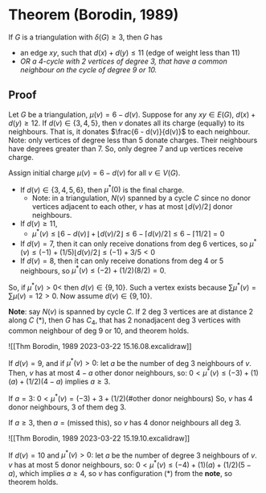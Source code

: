 # Theorem (Borodin, 1989)

If $G$ is a triangulation with $\delta(G)\geq 3$,
then $G$ has
- an edge $xy$, such that $d(x) + d(y)\leq 11$ (edge of weight less than 11)
- *OR a 4-cycle with 2 vertices of degree 3, that have a common neighbour on the cycle of degree 9 or 10.*

## Proof

Let $G$ be a triangulation,
$\mu(v) = 6 - d(v)$.
Suppose for any $xy\in{E(G)}$, $d(x) + d(y)\geq 12$.
If $d(v)\in\{3, 4, 5\}$, then $v$ donates all its charge (equally)
to its neighbours. That is, it donates $\frac{6 - d(v)}{d(v)}$ to each neighbour.
Note: only vertices of degree less than 5 donate charges.
Their neighbours have degrees greater than 7.
So, only degree 7 and up vertices receive charge.

Assign initial charge $\mu(v) = 6 - d(v)$ for all $v\in{V(G)}$.
- If $d(v)\in\{3, 4, 5, 6\}$, then $\mu^*(0)$ is the final charge.
    - Note: in a triangulation, $N(v)$ spanned by a cycle $C$ since no donor vertices adjacent to each other, $v$ has at most $\lfloor d(v)/2 \rfloor$ donor neighbours.
- If $d(v)\geq 11$,
    - $\mu^*(v)\leq \lfloor 6 - d(v)\rfloor + \lfloor d(v)/2\rfloor \leq 6 - \lceil d(v)/2\rceil \leq 6 - \lceil 11/2\rceil = 0$
- If $d(v) = 7$, then it can only receive donations from deg 6 vertices, so $\mu^*(v)\leq (-1) + (1/5)\lfloor d(v)/2\rfloor\leq (-1) + 3/5 < 0$
- If $d(v) = 8$, then it can only receive donations from deg 4 or 5 neighbours, so $\mu^*(v)\leq (-2) + (1/2)(8/2) = 0$.

So, if $\mu^*(v) > 0$< then $d(v)\in\{9, 10\}$.
Such a vertex exists because $\sum \mu^*(v) = \sum \mu(v) = 12 > 0$.
Now assume $d(v)\in\{9, 10\}$.

**Note**: say $N(v)$ is spanned by cycle $C$.
If 2 deg 3 vertices are at distance 2 along $C$ (\*), then $G$ has $C_4$,
that has 2 nonadjacent deg 3 vertices with common neighbour of deg 9 or 10, and theorem holds.

![[Thm Borodin, 1989 2023-03-22 15.16.08.excalidraw]]

If $d(v) = 9$,  and if $\mu^*(v) > 0$: let $a$ be the number of deg 3 neighbours of $v$. Then, $v$ has at most $4 - a$ other donor neighbours, so: $0 < \mu^*(v)\leq (-3) + (1)(a) + (1/2)(4 - a)$ implies $a\geq 3$.

If $a = 3$:
$0 < \mu^*(v) = (-3) + 3 + (1/2)(\text{\# other donor neighbours})$
So, $v$ has 4 donor neighbours, 3 of them deg 3.

If $a\geq 3$, then $a = (\text{missed this})$, so $v$ has 4 donor neighbours all deg 3.

![[Thm Borodin, 1989 2023-03-22 15.19.10.excalidraw]]

If $d(v) = 10$ and $\mu^*(v) > 0$: let $a$ be the number of degree 3 neighbours of $v$.
$v$ has at most 5 donor neighbours, so: $0 < \mu^*(v)\leq (-4) + (1)(a) + (1/2)(5 - a)$,
which implies $a\geq 4$, so $v$ has configuration (\*) from the **note**,
so theorem holds.